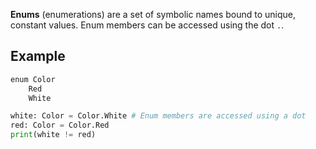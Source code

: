 **Enums** (enumerations) are a set of symbolic names bound to unique, constant values. Enum members can be accessed using the dot `.`.

## Example
```py
enum Color
    Red
    White

white: Color = Color.White # Enum members are accessed using a dot
red: Color = Color.Red
print(white != red)
```